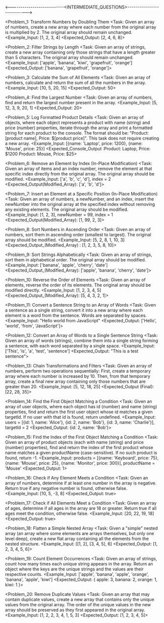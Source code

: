 <---------------------------<INTERMEDIATE_QUESTIONS>--------------------------->


<Problem_1: Transform Numbers by Doubling Them
<Task: Given an array of numbers, create a new array where each number from the original array is multiplied by 2. The original array should remain unchanged.
<Example_Input: [1, 2, 3, 4]
<Expected_Output: [2, 4, 6, 8]>


<Problem_2: Filter Strings by Length
<Task: Given an array of strings, create a new array containing only those strings that have a length greater than 5 characters. The original array should remain unchanged.
<Example_Input: ['apple', 'banana', 'kiwi', 'grapefruit', 'orange']
<Expected_Output: ['banana', 'grapefruit', 'orange']>


<Problem_3: Calculate the Sum of All Elements
<Task: Given an array of numbers, calculate and return the sum of all the numbers in the array.
<Example_Input: [10, 5, 20, 15]
<Expected_Output: 50>


<Problem_4: Find the Largest Number
<Task: Given an array of numbers, find and return the largest number present in the array.
<Example_Input: [5, 12, 3, 9, 20, 1]
<Expected_Output: 20>


<Problem_5: Log Formatted Product Details
<Task: Given an array of objects, where each object represents a product with name (string) and price (number) properties, iterate through the array and print a formatted string for each product to the console. The format should be: "Product: [product name], Price: $[product price]". This task does not require creating a new array.
<Example_Input: [{name: 'Laptop', price: 1200}, {name: 'Mouse', price: 25}]
<Expected_Console_Output :Product: Laptop, Price: $1200
                          Product: Mouse, Price: $25>


<Problem_6: Remove an Element by Index (In-Place Modification)
<Task: Given an array of items and an index number, remove the element at that specific index directly from the original array. The original array should be modified.
<Example_Input: ['a', 'b', 'c', 'd'], index = 2
<Expected_Output(Modified_Array): ['a', 'b', 'd']>


<Problem_7: Insert an Element at a Specific Position (In-Place Modification)
<Task: Given an array of numbers, a newNumber, and an index, insert the newNumber into the original array at the specified index without removing any existing elements. The original array should be modified.
<Example_Input: [1, 2, 3], newNumber = 99, index = 1
<Expected_Output(Modified_Array): [1, 99, 2, 3]>


<Problem_8: Sort Numbers in Ascending Order
<Task: Given an array of numbers, sort them in ascending order (smallest to largest). The original array should be modified.
<Example_Input: [5, 2, 8, 1, 10, 3]
<Expected_Output_(Modified_Array) : [1, 2, 3, 5, 8, 10]>


<Problem_9: Sort Strings Alphabetically
<Task: Given an array of strings, sort them in alphabetical order. The original array should be modified.
<Example_Input: ['banana', 'apple', 'cherry', 'date']
<Expected_Output_(Modified_Array): ['apple', 'banana', 'cherry', 'date']>


<Problem_10: Reverse the Order of Elements
<Task: Given an array of elements, reverse the order of its elements. The original array should be modified directly.
<Example_Input: [1, 2, 3, 4, 5]
<Expected_Output_(Modified_Array): [5, 4, 3, 2, 1]>


<Problem_11: Convert a Sentence String to an Array of Words
<Task: Given a sentence as a single string, convert it into a new array where each element is a word from the sentence. Words are separated by spaces.
<Example_Input: "Hello world from JavaScript"
<Expected_Output: ['Hello', 'world', 'from', 'JavaScript']>

<Problem_12: Convert an Array of Words to a Single Sentence String
<Task: Given an array of words (strings), combine them into a single string forming a sentence, with each word separated by a single space.
<Example_Input: ['This', 'is', 'a', 'test', 'sentence']
<Expected_Output: "This is a test sentence">

<Problem_13: Chain Transformations and Filters
<Task: Given an array of numbers, perform two operations sequentially:
First, create a temporary array where each number is increased by 10.
Then, from that temporary array, create a final new array containing only those numbers that are greater than 20.
<Example_Input: [5, 12, 18, 25]
<Expected_Output (Final): [22, 28, 35]>

<Problem_14: Find the First Object Matching a Condition
<Task: Given an array of user objects, where each object has id (number) and name (string) properties, find and return the first user object whose id matches a given targetId. If no user with that id is found, return undefined.
<Example_Input: users = [{id: 1, name: 'Alice'}, {id: 2, name: 'Bob'}, {id: 3, name: 'Charlie'}], targetId = 2
<Expected_Output: {id: 2, name: 'Bob'}>

<Problem_15: Find the Index of the First Object Matching a Condition
<Task: Given an array of product objects (each with name (string) and price (number) properties), find and return the index of the first product whose name matches a given productName (case-sensitive). If no such product is found, return -1.
<Example_Input: products = [{name: 'Keyboard', price: 75}, {name: 'Mouse', price: 25}, {name: 'Monitor', price: 300}], productName = 'Mouse'
<Expected_Output: 1>

<Problem_16: Check if Any Element Meets a Condition
<Task: Given an array of numbers, determine if at least one number in the array is negative. Return true if any negative number is found, otherwise false.
<Example_Input: [10, 5, -3, 8]
<Expected_Output: true>

<Problem_17: Check if All Elements Meet a Condition
<Task: Given an array of ages, determine if all ages in the array are 18 or greater. Return true if all ages meet the condition, otherwise false.
<Example_Input: [20, 22, 19, 18]
<Expected_Output: true>

<Problem_18: Flatten a Simple Nested Array
<Task: Given a "simple" nested array (an array where some elements are arrays themselves, but only one level deep), create a new flat array containing all the elements from the nested structure.
<Example_Input: [[1, 2], [3, 4, 5], 6]
<Expected_Output: [1, 2, 3, 4, 5, 6]>

<Problem_19: Count Element Occurrences
<Task: Given an array of strings, count how many times each unique string appears in the array. Return an object where the keys are the unique strings and the values are their respective counts.
<Example_Input: ['apple', 'banana', 'apple', 'orange', 'banana', 'apple', 'kiwi']
<Expected_Output: { apple: 3, banana: 2, orange: 1, kiwi: 1 }>

<Problem_20: Remove Duplicate Values
<Task: Given an array that may contain duplicate values, create a new array that contains only the unique values from the original array. The order of the unique values in the new array should be preserved as they first appeared in the original array.
<Example_Input: [1, 2, 2, 3, 4, 1, 5, 3]
<Expected_Output: [1, 2, 3, 4, 5]>


